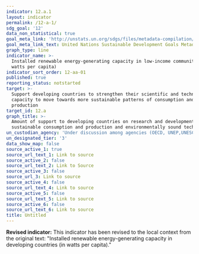 ```yaml
---
indicator: 12.a.1
layout: indicator
permalink: /12-a-1/
sdg_goal: '12'
data_non_statistical: true
goal_meta_link: 'http://unstats.un.org/sdgs/files/metadata-compilation/Metadata-Goal-12.pdf'
goal_meta_link_text: United Nations Sustainable Development Goals Metadata (pdf 782kB)
graph_type: line
indicator_name: >-
  Installed renewable energy-generating capacity in low-income communities (in
  watts per capita)
indicator_sort_order: 12-aa-01
published: true
reporting_status: notstarted
target: >-
  Support developing countries to strengthen their scientific and technological
  capacity to move towards more sustainable patterns of consumption and
  production
target_id: 12.a
graph_title: >-
  Amount of support to developing countries on research and development for
  sustainable consumption and production and environmentally sound technologies
un_custodian_agency: 'Under discussion among agencies (OECD, UNEP,UNESCO-UIS,World Bank)'
un_designated_tier: '3'
data_show_map: false
source_active_1: true
source_url_text_1: Link to source
source_active_2: false
source_url_text_2: Link to Source
source_active_3: false
source_url_3: Link to source
source_active_4: false
source_url_text_4: Link to source
source_active_5: false
source_url_text_5: Link to source
source_active_6: false
source_url_text_6: Link to source
title: Untitled
---
```

**Revised indicator:** This indicator has been revised to the local context from the original text: "Installed renewable energy-generating capacity in developing countries (in watts per capita)."